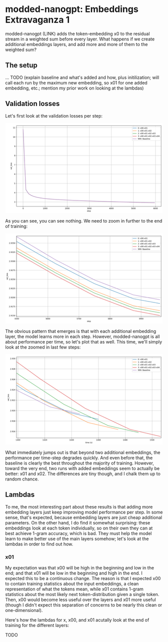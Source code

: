 # modded-nanogpt: Embeddings Extravaganza 1

modded-nanogpt (LINK) adds the token-embedding x0 to the residual stream in a weighted sum before every layer. What happens if we create additional embeddings layers, and add more and more of them to the weighted sum?

## The setup

... TODO (explain baseline and what's added and how, plus initilization; will call each run by the maximum new embedding, so x01 for one added embedding, etc.; mention my prior work on looking at the lambdas)

## Validation losses

Let's first look at the validation losses per step:

![Validation losses over steps](images/val_loss-step.png)

As you can see, you can see nothing. We need to zoom in further to the end of training:

![Validation losses over steps 5500-6000](images/val_loss-step-5500-6000.png)

The obvious pattern that emerges is that with each additional embedding layer, the model learns more in each step. However, modded-nanogpt is all about performance per time, so let's plot that as well. This time, we'll simply look at the zoomed in last few steps:

![Validation losses over time, seconds 1400-1550](images/val_loss-time-1400-1550.png)

What immediately jumps out is that beyond two additional embeddings, the performance per time-step degrades quickly. And even before that, the baseline is clearly the best throughout the majority of training. However, toward the very end, two runs with added embeddings seem to actually be better: x01 and x02. The differences are tiny though, and I chalk them up to random chance.

## Lambdas

To me, the most interesting part about these results is that adding more embedding layers just keep improving model performance per step. In some sense, that's expected, because embedding layers are just cheap additional parameters. On the other hand, I do find it somewhat surprising: these embeddings look at each token individually, so on their own they can at best achieve 1-gram accuracy, which is bad. They must help the model learn to make better use of the main layers somehow; let's look at the lambdas in order to find out how.

### x01

My expectation was that x00 will be high in the beginning and low in the end; and that x01 will be low in the beginning and high in the end. I expected this to be a continuous change. The reason is that I expected x00 to contain training statistics about the input embeddings, a clean representation of what the tokens mean, while x01 contains 1-gram statistics about the most likely next token-distribution given a single token. Then, x00 would become less useful over the layers and x01 more useful (though I didn't expect this separation of concerns to be nearly this clean or one-dimensional).

Here's how the lambdas for x, x00, and x01 acutally look at the end of training for the different layers:

TODO
